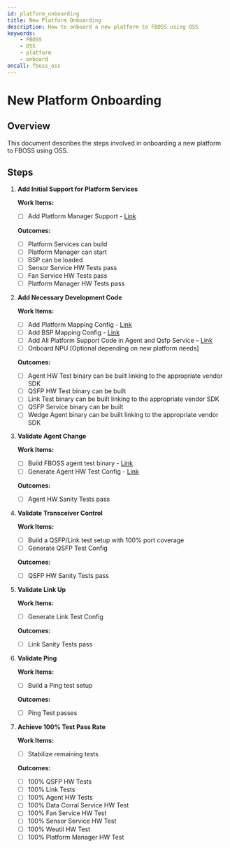 ```yaml
---
id: platform_onboarding
title: New Platform Onboarding
description: How to onboard a new platform to FBOSS using OSS
keywords:
    - FBOSS
    - OSS
    - platform
    - onboard
oncall: fboss_oss
---
```

# New Platform Onboarding

## Overview

This document describes the steps involved in onboarding a new platform to FBOSS using OSS.

## Steps

1. **Add Initial Support for Platform Services**

   **Work Items:**

   - [ ] Add Platform Manager Support - [Link](https://facebook.github.io/fboss/docs/platform/platform_manager/)

   **Outcomes:**

   - [ ] Platform Services can build
   - [ ] Platform Manager can start
   - [ ] BSP can be loaded
   - [ ] Sensor Service HW Tests pass
   - [ ] Fan Service HW Tests pass
   - [ ] Platform Manager HW Tests pass

2. **Add Necessary Development Code**

   **Work Items:**

   - [ ] Add Platform Mapping Config - [Link](https://facebook.github.io/fboss/docs/developing/platform_mapping/)
   - [ ] Add BSP Mapping Config - [Link](https://facebook.github.io/fboss/docs/developing/bsp_mapping/)
   - [ ] Add All Platform Support Code in Agent and Qsfp Service – [Link](https://facebook.github.io/fboss/docs/developing/new_platform_support/)
   - [ ] Onboard NPU [Optional depending on new platform needs]

   **Outcomes:**

   - [ ] Agent HW Test binary can be built linking to the appropriate vendor SDK
   - [ ] QSFP HW Test binary can be built
   - [ ] Link Test binary can be built linking to the appropriate vendor SDK
   - [ ] QSFP Service binary can be built
   - [ ] Wedge Agent binary can be built linking to the appropriate vendor SDK

3. **Validate Agent Change**

   **Work Items:**

   - [ ] Build FBOSS agent test binary - [Link](https://facebook.github.io/fboss/docs/build/building_fboss_on_docker_containers/)
   - [ ] Generate Agent HW Test Config - [Link](https://facebook.github.io/fboss/docs/build/packaging_and_running_fboss_hw_tests_on_switch/)

   **Outcomes:**

   - [ ] Agent HW Sanity Tests pass

4. **Validate Transceiver Control**

   **Work Items:**

   - [ ] Build a QSFP/Link test setup with 100% port coverage
   - [ ] Generate QSFP Test Config

   **Outcomes:**

   - [ ] QSFP HW Sanity Tests pass

5. **Validate Link Up**

   **Work Items:**

   - [ ] Generate Link Test Config

   **Outcomes:**

   - [ ] Link Sanity Tests pass

6. **Validate Ping**

   **Work Items:**

   - [ ] Build a Ping test setup

   **Outcomes:**

   - [ ] Ping Test passes

7. **Achieve 100% Test Pass Rate**

   **Work Items:**

   - [ ] Stabilize remaining tests

   **Outcomes:**

   - [ ] 100% QSFP HW Tests
   - [ ] 100% Link Tests
   - [ ] 100% Agent HW Tests
   - [ ] 100% Data Corral Service HW Test
   - [ ] 100% Fan Service HW Test
   - [ ] 100% Sensor Service HW Test
   - [ ] 100% Weutil HW Test
   - [ ] 100% Platform Manager HW Test

